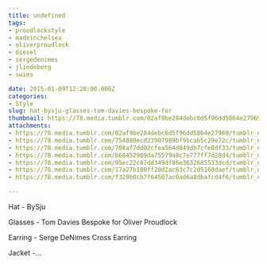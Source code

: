 ```yaml
---
title: undefined
tags:
- proudlockstyle
- madeinchelsea
- oliverproudlock
- diesel
- sergedenimes
- jlindeberg
- swims

date: 2015-01-09T12:28:00.000Z
categories:
- Style
slug: hat-bysju-glasses-tom-davies-bespoke-for
thumbnail: https://78.media.tumblr.com/02af9be284debc6d5f96dd5864e27969/tumblr_nhwtc5o5v71rhrm24o4_540.jpg
attachments:
- https://78.media.tumblr.com/02af9be284debc6d5f96dd5864e27969/tumblr_nhwtc5o5v71rhrm24o4_1280.jpg
- https://78.media.tumblr.com/754880ecd23907989bf9bcab5c29e72c/tumblr_nhwtc5o5v71rhrm24o6_1280.jpg
- https://78.media.tumblr.com/708af7dd02cfea564d849db7cfe8df33/tumblr_nhwtc5o5v71rhrm24o5_1280.jpg
- https://78.media.tumblr.com/b68452909da75579a8c7e777ff7d28d4/tumblr_nhwtc5o5v71rhrm24o3_1280.jpg
- https://78.media.tumblr.com/95ec22c87dd349df86e3632685533dcd/tumblr_nhwtc5o5v71rhrm24o2_1280.jpg
- https://78.media.tumblr.com/17a27b180ff28d2ac83c7c2d5168daef/tumblr_nhwtc5o5v71rhrm24o7_1280.jpg
- https://78.media.tumblr.com/f329b0cb7f64507ac0ad6a8dbafcd4f6/tumblr_nhwtc5o5v71rhrm24o1_1280.jpg

---
```


Hat - BySju 

  Glasses - Tom Davies Bespoke for Oliver Proudlock 

  Earring - Serge DeNimes Cross Earring 

  Jacket -...
